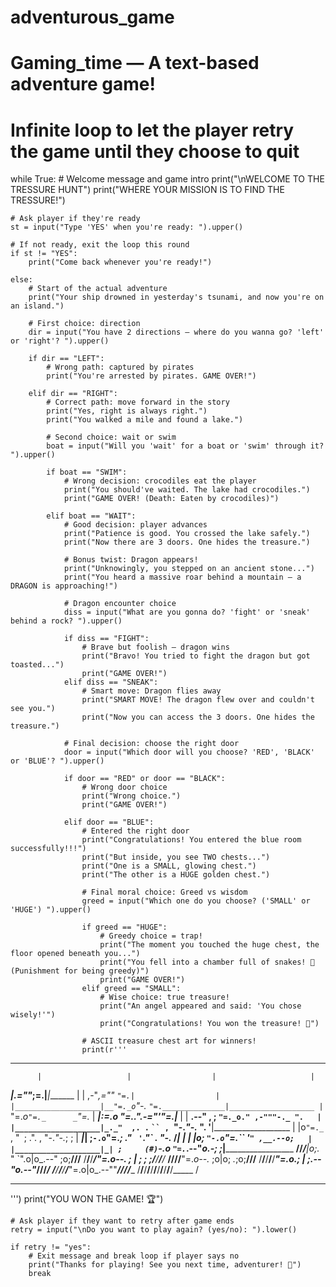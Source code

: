 # adventurous_game
# Gaming_time — A text-based adventure game!

# Infinite loop to let the player retry the game until they choose to quit
while True:
    # Welcome message and game intro
    print("\nWELCOME TO THE TRESSURE HUNT")
    print("WHERE YOUR MISSION IS TO FIND THE TRESSURE!")

    # Ask player if they're ready
    st = input("Type 'YES' when you're ready: ").upper()

    # If not ready, exit the loop this round
    if st != "YES":
        print("Come back whenever you're ready!")
    
    else:
        # Start of the actual adventure
        print("Your ship drowned in yesterday's tsunami, and now you're on an island.")

        # First choice: direction
        dir = input("You have 2 directions — where do you wanna go? 'left' or 'right'? ").upper()

        if dir == "LEFT":
            # Wrong path: captured by pirates
            print("You're arrested by pirates. GAME OVER!")

        elif dir == "RIGHT":
            # Correct path: move forward in the story
            print("Yes, right is always right.")
            print("You walked a mile and found a lake.")

            # Second choice: wait or swim
            boat = input("Will you 'wait' for a boat or 'swim' through it? ").upper()

            if boat == "SWIM":
                # Wrong decision: crocodiles eat the player
                print("You should've waited. The lake had crocodiles.")
                print("GAME OVER! (Death: Eaten by crocodiles)")

            elif boat == "WAIT":
                # Good decision: player advances
                print("Patience is good. You crossed the lake safely.")
                print("Now there are 3 doors. One hides the treasure.")

                # Bonus twist: Dragon appears!
                print("Unknowingly, you stepped on an ancient stone...")
                print("You heard a massive roar behind a mountain — a DRAGON is approaching!")

                # Dragon encounter choice
                diss = input("What are you gonna do? 'fight' or 'sneak' behind a rock? ").upper()

                if diss == "FIGHT":
                    # Brave but foolish — dragon wins
                    print("Bravo! You tried to fight the dragon but got toasted...")
                    print("GAME OVER!")
                elif diss == "SNEAK":
                    # Smart move: Dragon flies away
                    print("SMART MOVE! The dragon flew over and couldn't see you.")
                    print("Now you can access the 3 doors. One hides the treasure.")

                # Final decision: choose the right door
                door = input("Which door will you choose? 'RED', 'BLACK' or 'BLUE'? ").upper()

                if door == "RED" or door == "BLACK":
                    # Wrong door choice
                    print("Wrong choice.")
                    print("GAME OVER!")

                elif door == "BLUE":
                    # Entered the right door
                    print("Congratulations! You entered the blue room successfully!!!")
                    print("But inside, you see TWO chests...")
                    print("One is a SMALL, glowing chest.")
                    print("The other is a HUGE golden chest.")

                    # Final moral choice: Greed vs wisdom
                    greed = input("Which one do you choose? ('SMALL' or 'HUGE') ").upper()

                    if greed == "HUGE":
                        # Greedy choice = trap!
                        print("The moment you touched the huge chest, the floor opened beneath you...")
                        print("You fell into a chamber full of snakes! 🐍 (Punishment for being greedy)")
                        print("GAME OVER!")
                    elif greed == "SMALL":
                        # Wise choice: true treasure!
                        print("An angel appeared and said: 'You chose wisely!'")
                        print("Congratulations! You won the treasure! 🎉")

                    # ASCII treasure chest art for winners!
                    print(r'''
*******************************************************************************
          |                   |                  |                     |
 _________|________________.=""_;=.______________|_____________________|_______
|                   |  ,-"_,=""     `"=.|                  |
|___________________|__"=._o`"-._        `"=.______________|___________________
          |                `"=._o`"=._      _`"=._                     |
 _________|_____________________:=._o "=._."_.-="'"=.__________________|_______
|                   |    __.--" , ; `"=._o." ,-"""-._ ".   |
|___________________|_._"  ,. .` ` `` ,  `"-._"-._   ". '__|___________________
          |           |o`"=._` , "` `; .". ,  "-._"-._; ;              |
 _________|___________| ;`-.o`"=._; ." ` '`."\` . "-._ /_______________|_______
|                   | |o;    `"-.o`"=._``  '` " ,__.--o;   |
|___________________|_| ;     (#) `-.o `"=.`_.--"_o.-; ;___|___________________
____/______/______/___|o;._    "      `".o|o_.--"    ;o;____/______/______/____
/______/______/______/_"=._o--._        ; | ;        ; ;/______/______/______/_ 
____/______/______/______/__"=._o--._   ;o|o;     _._;o;____/______/______/____
/______/______/______/______/____"=._o._; | ;_.--"o.--"_/______/______/______/_ 
____/______/______/______/______/_____"=.o|o_.--""___/______/______/______/____
/______/______/______/______/______/______/______/______/______/______/_____ /
*******************************************************************************
''')
                    print("YOU WON THE GAME! 🏆")

    # Ask player if they want to retry after game ends
    retry = input("\nDo you want to play again? (yes/no): ").lower()

    if retry != "yes":
        # Exit message and break loop if player says no
        print("Thanks for playing! See you next time, adventurer! 👋")
        break
